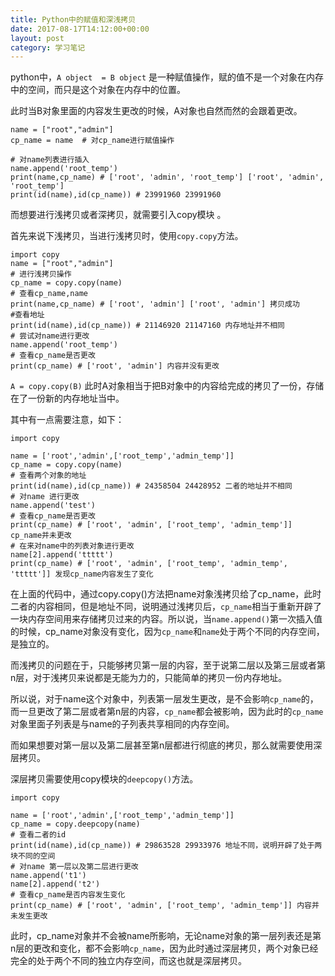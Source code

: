 ```yaml
---
title: Python中的赋值和深浅拷贝
date: 2017-08-17T14:12:00+00:00
layout: post
category: 学习笔记
---
```


python中，`A object  = B object` 是一种赋值操作，赋的值不是一个对象在内存中的空间，而只是这个对象在内存中的位置。

此时当B对象里面的内容发生更改的时候，A对象也自然而然的会跟着更改。

```
name = ["root","admin"]
cp_name = name  # 对cp_name进行赋值操作

# 对name列表进行插入
name.append('root_temp')
print(name,cp_name) # ['root', 'admin', 'root_temp'] ['root', 'admin', 'root_temp']
print(id(name),id(cp_name)) # 23991960 23991960 
```
 

而想要进行浅拷贝或者深拷贝，就需要引入copy模块 。

首先来说下浅拷贝，当进行浅拷贝时，使用`copy.copy`方法。

```
import copy
name = ["root","admin"]
# 进行浅拷贝操作
cp_name = copy.copy(name)
# 查看cp_name,name
print(name,cp_name) # ['root', 'admin'] ['root', 'admin'] 拷贝成功
#查看地址
print(id(name),id(cp_name)) # 21146920 21147160 内存地址并不相同
# 尝试对name进行更改
name.append('root_temp')
# 查看cp_name是否更改
print(cp_name) # ['root', 'admin'] 内容并没有更改
```
 

`A = copy.copy(B)` 此时A对象相当于把B对象中的内容给完成的拷贝了一份，存储在了一份新的内存地址当中。

其中有一点需要注意，如下：

```
import copy

name = ['root','admin',['root_temp','admin_temp']]
cp_name = copy.copy(name)
# 查看两个对象的地址
print(id(name),id(cp_name)) # 24358504 24428952 二者的地址并不相同
# 对name 进行更改
name.append('test')
# 查看cp_name是否更改
print(cp_name) # ['root', 'admin', ['root_temp', 'admin_temp']] cp_name并未更改
# 在来对name中的列表对象进行更改
name[2].append('ttttt')
print(cp_name) # ['root', 'admin', ['root_temp', 'admin_temp', 'ttttt']] 发现cp_name内容发生了变化
```

在上面的代码中，通过copy.copy()方法把name对象浅拷贝给了cp_name，此时二者的内容相同，但是地址不同，说明通过浅拷贝后，`cp_name`相当于重新开辟了一块内存空间用来存储拷贝过来的内容。所以说，当`name.append()`第一次插入值的时候，cp_name对象没有变化，因为`cp_name`和`name`处于两个不同的内存空间，是独立的。

而浅拷贝的问题在于，只能够拷贝第一层的内容，至于说第二层以及第三层或者第n层，对于浅拷贝来说都是无能为力的，只能简单的拷贝一份内存地址。

所以说，对于name这个对象中，列表第一层发生更改，是不会影响`cp_name`的，而一旦更改了第二层或者第n层的内容，`cp_name`都会被影响，因为此时的`cp_name`对象里面子列表是与name的子列表共享相同的内存空间。

而如果想要对第一层以及第二层甚至第n层都进行彻底的拷贝，那么就需要使用深层拷贝。

深层拷贝需要使用copy模块的`deepcopy()`方法。

```
import copy

name = ['root','admin',['root_temp','admin_temp']]
cp_name = copy.deepcopy(name)
# 查看二者的id
print(id(name),id(cp_name)) # 29863528 29933976 地址不同，说明开辟了处于两块不同的空间
# 对name 第一层以及第二层进行更改
name.append('t1')
name[2].append('t2')
# 查看cp_name是否内容发生变化
print(cp_name) # ['root', 'admin', ['root_temp', 'admin_temp']] 内容并未发生更改  
```

此时，cp_name对象并不会被name所影响，无论name对象的第一层列表还是第n层的更改和变化，都不会影响`cp_name`，因为此时通过深层拷贝，两个对象已经完全的处于两个不同的独立内存空间，而这也就是深层拷贝。

